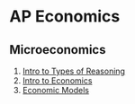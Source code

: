 # AP Economics



## Microeconomics

1. [Intro to Types of Reasoning](/Micro/Unit_1/Introduction_to_Types_of_Reasoning.md)
2. [Intro to Economics](/Micro/Unit_1/Introduction_to_Economics.md)
3. [Economic Models](/Micro/Unit_1/Economic_Models.md)


